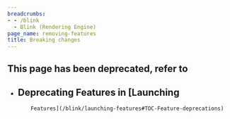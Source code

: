 ```yaml
---
breadcrumbs:
- - /blink
  - Blink (Rendering Engine)
page_name: removing-features
title: Breaking changes
---
```


## This page has been deprecated, refer to

*   ## Deprecating Features in [Launching
            Features](/blink/launching-features#TOC-Feature-deprecations)

